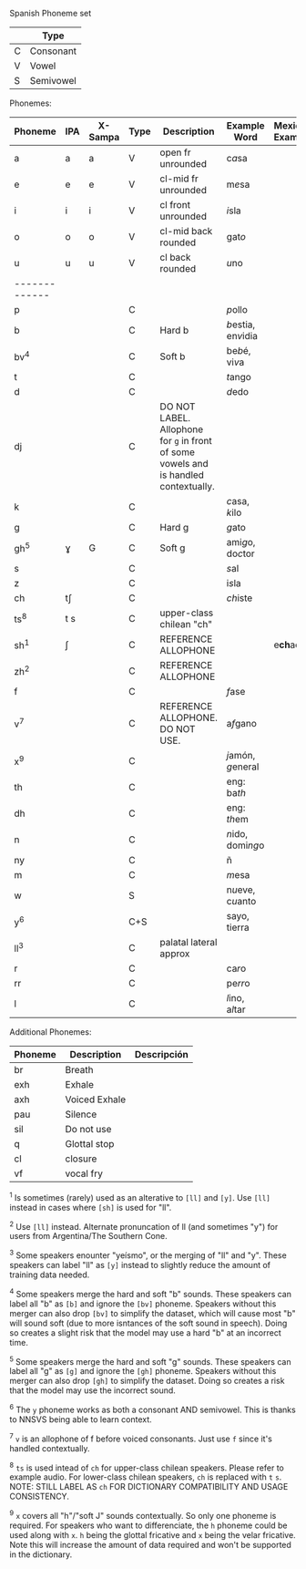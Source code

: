 Spanish Phoneme set

|   | Type    |
| - | ------- |
| C |Consonant|
| V |Vowel    |
| S |Semivowel|


Phonemes:

| Phoneme       | IPA | X-Sampa | Type | Description          | Example Word | Mexican Example |
| ------------- | --- | ------- | ---- | -------------------- | ------------ | --------------- |
| a             | a   | a       | V    | open fr unrounded    | c*a*sa     |
| e             | e   | e       | V    | cl-mid fr unrounded  | m*e*sa     |
| i             | i   | i       | V    | cl front unrounded   | *i*sla     |
| o             | o   | o       | V    | cl-mid back rounded  | gat*o*     |
| u             | u   | u       | V    | cl back rounded      | *u*no      |
| ------------- |     |         |      |                      |              |
| p             |     |         | C    |                      | *p*ollo      |
| b             |     |         | C    | Hard b               | *b*estia, en*v*idia |
| bv<sup>4</sup>|     |         | C    | Soft b               | be*b*é, vi*v*a |
| t             |     |         | C    |                      | *t*ango      |
| d             |     |         | C    |                      | *d*edo       |
| dj            |     |         | C    |DO NOT LABEL. Allophone for `g` in front of some vowels and is handled contextually. |              |
| k             |     |         | C    |                      | *c*asa, *k*ilo |
| g             |     |         | C    | Hard g               | *g*ato             |
| gh<sup>5</sup>| ɣ   | G       | C    | Soft g               | ami*g*o, do*c*tor |
| s             |     |         | C    |                      | *s*al        |
| z             |     |         | C    |                      | i*s*la       |
| ch            | tʃ  |         | C    |                      | *ch*iste     |
| ts<sup>8</sup>| t s |         | C    | upper-class chilean "ch" |               |                 |
| sh<sup>1</sup>| ʃ   |         | C    | REFERENCE ALLOPHONE  |              | e**ch**ador
| zh<sup>2</sup>|     |         | C    | REFERENCE ALLOPHONE  |              |
| f             |     |         | C    |                      | *f*ase       |
| v<sup>7</sup> |     |         | C    | REFERENCE ALLOPHONE. DO NOT USE.  | a*f*gano |
| x<sup>9</sup> |     |         | C    |                      | *j*amón, *g*eneral |
| th            |     |         | C    |                      | eng: ba*th*  |
| dh            |     |         | C    |                      | eng: *th*em  |
| n             |     |         | C    |                      | *n*ido, domi*ng*o |
| ny            |     |         | C    |                      | ñ            |
| m             |     |         | C    |                      | *m*esa       |
| w             |     |         | S    |                      | n*u*eve, c*u*anto |
| y<sup>6</sup> |     |         | C+S  |                      | sayo, tierra |
| ll<sup>3</sup>|     |         | C    |palatal lateral approx|              |
| r             |     |         | C    |                      | ca*r*o       |
| rr            |     |         | C    |                      | pe*rr*o      |
| l             |     |         | C    |                      | *l*ino, a*l*tar |

Additional Phonemes:

| Phoneme | Description  | Descripción |
| ------- | ------------ | ----------- |
| br      | Breath       | 
| exh     | Exhale       | 
| axh     | Voiced Exhale|
| pau     | Silence      | 
| sil     | Do not use   | 
| q       | Glottal stop | 
| cl      | closure      |
| vf      | vocal fry    |

<sup>1</sup> Is sometimes (rarely) used as an alterative to `[ll]` and `[y]`. Use `[ll]` instead in cases where `[sh]` is used for "ll".

<sup>2</sup> Use `[ll]` instead. Alternate pronuncation of ll (and sometimes "y") for users from Argentina/The Southern Cone.

<sup>3</sup> Some speakers enounter "yeísmo", or the merging of "ll" and "y". These speakers can label "ll" as `[y]` instead to slightly reduce the amount of training data needed.

<sup>4</sup> Some speakers merge the hard and soft "b" sounds. These speakers can label all "b" as `[b]` and ignore the `[bv]` phoneme. Speakers without this merger can also drop `[bv]` to simplify the dataset, which will cause most "b" will sound soft (due to more isntances of the soft sound in speech). Doing so creates a slight risk that the model may use a hard "b" at an incorrect time.

<sup>5</sup> Some speakers merge the hard and soft "g" sounds. These speakers can label all "g" as `[g]` and ignore the `[gh]` phoneme. Speakers without this merger can also drop `[gh]` to simplify the dataset. Doing so creates a risk that the model may use the incorrect sound.

<sup>6</sup> The `y` phoneme works as both a consonant AND semivowel. This is thanks to NNSVS being able to learn context.

<sup>7</sup> `v` is an allophone of f before voiced consonants. Just use `f` since it's handled contextually.
  
<sup>8</sup> `ts` is used intead of `ch` for upper-class chilean speakers. Please refer to example audio.
For lower-class chilean speakers, `ch` is replaced with `t` `s`.
NOTE: STILL LABEL AS `ch` FOR DICTIONARY COMPATIBILITY AND USAGE CONSISTENCY.

<sup>9</sup> `x` covers all "h"/"soft J" sounds contextually. So only one phoneme is required. For speakers who want to differenciate, the `h` phoneme could be used along with `x`. `h` being the glottal fricative and `x` being the velar fricative. Note this will increase the amount of data required and won't be supported in the dictionary.
